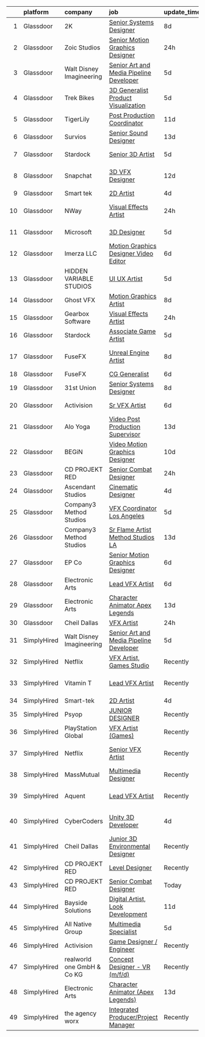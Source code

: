 

|    | platform    | company                    | job                                                                                                                                                                                                                                                                                                                                                                                                                                                                                                                                                                                                                                                                                                                                                                                                                                                              | update_time   | location               |
|---:|:------------|:---------------------------|:-----------------------------------------------------------------------------------------------------------------------------------------------------------------------------------------------------------------------------------------------------------------------------------------------------------------------------------------------------------------------------------------------------------------------------------------------------------------------------------------------------------------------------------------------------------------------------------------------------------------------------------------------------------------------------------------------------------------------------------------------------------------------------------------------------------------------------------------------------------------|:--------------|:-----------------------|
|  1 | Glassdoor   | 2K                         | [Senior Systems Designer](https://www.glassdoor.com/partner/jobListing.htm?pos=126&ao=1136043&s=58&guid=000001811e16e894a4ecb5d702fd4a75&src=GD_JOB_AD&t=SR&vt=w&ea=1&cs=1_7e667aef&cb=1654067227139&jobListingId=1007887131542&jrtk=3-0-1g4f1dq65r0hn801-1g4f1dq6i2hs4000-c6b173c4a85e0a14-)                                                                                                                                                                                                                                                                                                                                                                                                                                                                                                                                                                    | 8d            | San Mateo, CA          |
|  2 | Glassdoor   | Zoic Studios               | [Senior Motion Graphics Designer](https://www.glassdoor.com/partner/jobListing.htm?pos=108&ao=1136043&s=58&guid=000001811e16e894a4ecb5d702fd4a75&src=GD_JOB_AD&t=SR&vt=w&ea=1&cs=1_638be474&cb=1654067227137&jobListingId=1007907693991&jrtk=3-0-1g4f1dq65r0hn801-1g4f1dq6i2hs4000-b39aac3e85ed8310-)                                                                                                                                                                                                                                                                                                                                                                                                                                                                                                                                                            | 24h           | Remote                 |
|  3 | Glassdoor   | Walt Disney Imagineering   | [Senior Art and Media Pipeline Developer](https://www.glassdoor.com/partner/jobListing.htm?pos=102&ao=1110586&s=58&guid=000001811e16e894a4ecb5d702fd4a75&src=GD_JOB_AD&t=SR&vt=w&cs=1_bbd37323&cb=1654067227135&jobListingId=1007895970537&cpc=2CAED5C921A5F994&jrtk=3-0-1g4f1dq65r0hn801-1g4f1dq6i2hs4000-9f64079b3f393806--6NYlbfkN0DAFTyt7pbDCC2JPO79CSdi1dIb81yjczP5qsKcZIxgiRd1qisRd4re16D_VG3-wzVt0-0D5x6rmv0QGSEmzGmPHlC2RsYZfL9TIpeKAqnJHbI9ffUsKLKsJC0cvPaR4Tr4Aeet9dhoIkYa8E4pZ6Fv3mEqoPD424kLb37AqunHu4eQJy3kL7oyXIya7eppj_UbyPaEDrDxH_Q7Htmd8gdTm7dih5xOAXfpMlr5aQwZjT5T0lGCMrei6FIq9qZBwkIaGxXtDrdTlebTvZMVgqA-XRQzIoCfOYDt6gKf8z0LHKCWcAV4CgbOtUzU9PAGVY4pso7axuVXMJDum7xNnjaWzxhy-4I7O6oO5U1T0NXMpkrg-Y1aQia5S8l9LrI44wijmrU3d5B3BnUZCDFlqQcAm6f_V78nI6xU0NVh7RvRm1lHdivryWWv)                                                                    | 5d            | Morgan, UT             |
|  4 | Glassdoor   | Trek Bikes                 | [3D Generalist  Product Visualization](https://www.glassdoor.com/partner/jobListing.htm?pos=105&ao=1136043&s=58&guid=000001811e16e894a4ecb5d702fd4a75&src=GD_JOB_AD&t=SR&vt=w&cs=1_082a15a1&cb=1654067227136&jobListingId=1007896531100&jrtk=3-0-1g4f1dq65r0hn801-1g4f1dq6i2hs4000-de7b3e06efde378f-)                                                                                                                                                                                                                                                                                                                                                                                                                                                                                                                                                            | 5d            | Waterloo, WI           |
|  5 | Glassdoor   | TigerLily                  | [Post Production Coordinator](https://www.glassdoor.com/partner/jobListing.htm?pos=120&ao=1136043&s=58&guid=000001811e16e894a4ecb5d702fd4a75&src=GD_JOB_AD&t=SR&vt=w&ea=1&cs=1_c554fd5c&cb=1654067227138&jobListingId=1007879843804&jrtk=3-0-1g4f1dq65r0hn801-1g4f1dq6i2hs4000-ccdf7193815d1774-)                                                                                                                                                                                                                                                                                                                                                                                                                                                                                                                                                                | 11d           | Remote                 |
|  6 | Glassdoor   | Survios                    | [Senior Sound Designer](https://www.glassdoor.com/partner/jobListing.htm?pos=106&ao=1136043&s=58&guid=000001811e16e894a4ecb5d702fd4a75&src=GD_JOB_AD&t=SR&vt=w&ea=1&cs=1_d32bc5c0&cb=1654067227136&jobListingId=1007874059145&jrtk=3-0-1g4f1dq65r0hn801-1g4f1dq6i2hs4000-ba1efa788d0c91b9-)                                                                                                                                                                                                                                                                                                                                                                                                                                                                                                                                                                      | 13d           | Marina del Rey, CA     |
|  7 | Glassdoor   | Stardock                   | [Senior 3D Artist](https://www.glassdoor.com/partner/jobListing.htm?pos=125&ao=1136043&s=58&guid=000001811e16e894a4ecb5d702fd4a75&src=GD_JOB_AD&t=SR&vt=w&ea=1&cs=1_049e7582&cb=1654067227139&jobListingId=1007896504838&jrtk=3-0-1g4f1dq65r0hn801-1g4f1dq6i2hs4000-741cafd94e08b7a9-)                                                                                                                                                                                                                                                                                                                                                                                                                                                                                                                                                                           | 5d            | Plymouth, MI           |
|  8 | Glassdoor   | Snapchat                   | [3D VFX Designer](https://www.glassdoor.com/partner/jobListing.htm?pos=124&ao=1136043&s=58&guid=000001811e16e894a4ecb5d702fd4a75&src=GD_JOB_AD&t=SR&vt=w&cs=1_270d0e90&cb=1654067227139&jobListingId=1007876925243&jrtk=3-0-1g4f1dq65r0hn801-1g4f1dq6i2hs4000-138fdb951fabe3f7-)                                                                                                                                                                                                                                                                                                                                                                                                                                                                                                                                                                                 | 12d           | Los Angeles, CA        |
|  9 | Glassdoor   | Smart tek                  | [2D Artist](https://www.glassdoor.com/partner/jobListing.htm?pos=101&ao=1110586&s=58&guid=000001811e16e894a4ecb5d702fd4a75&src=GD_JOB_AD&t=SR&vt=w&ea=1&cs=1_d8f5f526&cb=1654067227136&jobListingId=1007898657002&cpc=59DEFF8D475298C3&jrtk=3-0-1g4f1dq65r0hn801-1g4f1dq6i2hs4000-a91642d6d0390945--6NYlbfkN0DP7N_JgDagYY8-Mk0WwzF0Q0gIEsWRfzc2JbQn8QKLxI5WINWVnLWau4r_adrYk_1iygLoHHR6EgNpyowVhjv6oYJWAZTJUj6LVP3HI4YNWLK-mr7phe6wQrl4TArT3Y9kGPKnB7ZbBipykzRT0U-bkqcixq2soOXMeIQY18aPNNk_tc_H3KXqRv6OwkQ3UvoOEh_O2EB0Ho7zEhPW8OJdxf02tQngN0HeXUA0vRidWbAJjlA_aCT_6Z_BrLyvcBKoMcnW94jAq-sZMNP5gy0T-6oobeiLKfP7ioSzwMpdWSJxmkbpYVf_hWRyCNGsVAz1Yt8eAYRL61zYgONPKfGms4jNgVsK2sO7p8qAszF9dMF3tlQf7Y9prVirDUL-ChYkaY_eCZz7hHIpHVhZL2NCjJoLXo_zotMv6GNfDf4Y1dvRYPRIEi254wnJxLeOHTHStPhkan_oiSQIjylIQ3hUfnkeVVt_pLal0zyHNHupEYkGhhorbLXIAtR0Eg3GTMuE9NgPe9xlPQ%3D%3D) | 4d            | Duluth, GA             |
| 10 | Glassdoor   | NWay                       | [Visual Effects Artist](https://www.glassdoor.com/partner/jobListing.htm?pos=127&ao=1136043&s=58&guid=000001811e16e894a4ecb5d702fd4a75&src=GD_JOB_AD&t=SR&vt=w&ea=1&cs=1_9a47d931&cb=1654067227139&jobListingId=1007906403680&jrtk=3-0-1g4f1dq65r0hn801-1g4f1dq6i2hs4000-1d6072695215c2d0-)                                                                                                                                                                                                                                                                                                                                                                                                                                                                                                                                                                      | 24h           | San Francisco, CA      |
| 11 | Glassdoor   | Microsoft                  | [3D Designer](https://www.glassdoor.com/partner/jobListing.htm?pos=103&ao=1136043&s=58&guid=000001811e16e894a4ecb5d702fd4a75&src=GD_JOB_AD&t=SR&vt=w&cs=1_39444b5f&cb=1654067227136&jobListingId=1007896407765&jrtk=3-0-1g4f1dq65r0hn801-1g4f1dq6i2hs4000-59a50215a136338b-)                                                                                                                                                                                                                                                                                                                                                                                                                                                                                                                                                                                     | 5d            | Redmond, WA            |
| 12 | Glassdoor   | Imerza  LLC                | [Motion Graphics Designer Video Editor](https://www.glassdoor.com/partner/jobListing.htm?pos=115&ao=1136043&s=58&guid=000001811e16e894a4ecb5d702fd4a75&src=GD_JOB_AD&t=SR&vt=w&ea=1&cs=1_270f5218&cb=1654067227138&jobListingId=1007892012512&jrtk=3-0-1g4f1dq65r0hn801-1g4f1dq6i2hs4000-6aa9e19ea3a2c4c8-)                                                                                                                                                                                                                                                                                                                                                                                                                                                                                                                                                      | 6d            | Sarasota, FL           |
| 13 | Glassdoor   | HIDDEN VARIABLE STUDIOS    | [UI UX Artist](https://www.glassdoor.com/partner/jobListing.htm?pos=116&ao=1136043&s=58&guid=000001811e16e894a4ecb5d702fd4a75&src=GD_JOB_AD&t=SR&vt=w&cs=1_f94c128b&cb=1654067227138&jobListingId=1007894264031&jrtk=3-0-1g4f1dq65r0hn801-1g4f1dq6i2hs4000-4c6759a2252c06b2-)                                                                                                                                                                                                                                                                                                                                                                                                                                                                                                                                                                                    | 5d            | Los Angeles, CA        |
| 14 | Glassdoor   | Ghost VFX                  | [Motion Graphics Artist](https://www.glassdoor.com/partner/jobListing.htm?pos=130&ao=1136043&s=58&guid=000001811e16e894a4ecb5d702fd4a75&src=GD_JOB_AD&t=SR&vt=w&ea=1&cs=1_e363460e&cb=1654067227140&jobListingId=1007885916881&jrtk=3-0-1g4f1dq65r0hn801-1g4f1dq6i2hs4000-df57d203ebaf75ae-)                                                                                                                                                                                                                                                                                                                                                                                                                                                                                                                                                                     | 8d            | Burbank, CA            |
| 15 | Glassdoor   | Gearbox Software           | [Visual Effects Artist](https://www.glassdoor.com/partner/jobListing.htm?pos=119&ao=1136043&s=58&guid=000001811e16e894a4ecb5d702fd4a75&src=GD_JOB_AD&t=SR&vt=w&ea=1&cs=1_4246251b&cb=1654067227138&jobListingId=1007907452012&jrtk=3-0-1g4f1dq65r0hn801-1g4f1dq6i2hs4000-645c44b0e4603573-)                                                                                                                                                                                                                                                                                                                                                                                                                                                                                                                                                                      | 24h           | Frisco, TX             |
| 16 | Glassdoor   | Stardock                   | [Associate Game Artist](https://www.glassdoor.com/partner/jobListing.htm?pos=109&ao=1136043&s=58&guid=000001811e16e894a4ecb5d702fd4a75&src=GD_JOB_AD&t=SR&vt=w&ea=1&cs=1_775ba3a1&cb=1654067227137&jobListingId=1007896497804&jrtk=3-0-1g4f1dq65r0hn801-1g4f1dq6i2hs4000-4e3b6736ee1e4635-)                                                                                                                                                                                                                                                                                                                                                                                                                                                                                                                                                                      | 5d            | Plymouth, MI           |
| 17 | Glassdoor   | FuseFX                     | [Unreal Engine Artist](https://www.glassdoor.com/partner/jobListing.htm?pos=123&ao=1136043&s=58&guid=000001811e16e894a4ecb5d702fd4a75&src=GD_JOB_AD&t=SR&vt=w&cs=1_db2189cb&cb=1654067227139&jobListingId=1007886995508&jrtk=3-0-1g4f1dq65r0hn801-1g4f1dq6i2hs4000-f966497d9c782281-)                                                                                                                                                                                                                                                                                                                                                                                                                                                                                                                                                                            | 8d            | Los Angeles, CA        |
| 18 | Glassdoor   | FuseFX                     | [CG Generalist](https://www.glassdoor.com/partner/jobListing.htm?pos=113&ao=1136043&s=58&guid=000001811e16e894a4ecb5d702fd4a75&src=GD_JOB_AD&t=SR&vt=w&cs=1_35001acd&cb=1654067227137&jobListingId=1007893407949&jrtk=3-0-1g4f1dq65r0hn801-1g4f1dq6i2hs4000-b63f6f690776ec50-)                                                                                                                                                                                                                                                                                                                                                                                                                                                                                                                                                                                   | 6d            | Atlanta, GA            |
| 19 | Glassdoor   | 31st Union                 | [Senior Systems Designer](https://www.glassdoor.com/partner/jobListing.htm?pos=112&ao=1136043&s=58&guid=000001811e16e894a4ecb5d702fd4a75&src=GD_JOB_AD&t=SR&vt=w&cs=1_c37a7fb8&cb=1654067227137&jobListingId=1007887131537&jrtk=3-0-1g4f1dq65r0hn801-1g4f1dq6i2hs4000-9330d15bfb69cd72-)                                                                                                                                                                                                                                                                                                                                                                                                                                                                                                                                                                         | 8d            | San Mateo, CA          |
| 20 | Glassdoor   | Activision                 | [Sr  VFX Artist](https://www.glassdoor.com/partner/jobListing.htm?pos=117&ao=1136043&s=58&guid=000001811e16e894a4ecb5d702fd4a75&src=GD_JOB_AD&t=SR&vt=w&cs=1_47448889&cb=1654067227138&jobListingId=1007893172419&jrtk=3-0-1g4f1dq65r0hn801-1g4f1dq6i2hs4000-4b9e7f22fd4d421e-)                                                                                                                                                                                                                                                                                                                                                                                                                                                                                                                                                                                  | 6d            | Middleton, WI          |
| 21 | Glassdoor   | Alo Yoga                   | [Video Post Production Supervisor](https://www.glassdoor.com/partner/jobListing.htm?pos=128&ao=1136043&s=58&guid=000001811e16e894a4ecb5d702fd4a75&src=GD_JOB_AD&t=SR&vt=w&cs=1_3aa301a8&cb=1654067227139&jobListingId=1007874071508&jrtk=3-0-1g4f1dq65r0hn801-1g4f1dq6i2hs4000-def207a70e131014-)                                                                                                                                                                                                                                                                                                                                                                                                                                                                                                                                                                | 13d           | Los Angeles, CA        |
| 22 | Glassdoor   | BEGiN                      | [Video   Motion Graphics Designer](https://www.glassdoor.com/partner/jobListing.htm?pos=107&ao=1136043&s=58&guid=000001811e16e894a4ecb5d702fd4a75&src=GD_JOB_AD&t=SR&vt=w&ea=1&cs=1_03f6b3dd&cb=1654067227137&jobListingId=1007881468618&jrtk=3-0-1g4f1dq65r0hn801-1g4f1dq6i2hs4000-4cf35e51bdab7956-)                                                                                                                                                                                                                                                                                                                                                                                                                                                                                                                                                           | 10d           | San Francisco, CA      |
| 23 | Glassdoor   | CD PROJEKT RED             | [Senior Combat Designer](https://www.glassdoor.com/partner/jobListing.htm?pos=104&ao=1136043&s=58&guid=000001811e16e894a4ecb5d702fd4a75&src=GD_JOB_AD&t=SR&vt=w&cs=1_98e98ed7&cb=1654067227136&jobListingId=1007907673245&jrtk=3-0-1g4f1dq65r0hn801-1g4f1dq6i2hs4000-f0e81066aaac5e79-)                                                                                                                                                                                                                                                                                                                                                                                                                                                                                                                                                                          | 24h           | Boston, MA             |
| 24 | Glassdoor   | Ascendant Studios          | [Cinematic Designer](https://www.glassdoor.com/partner/jobListing.htm?pos=111&ao=1136043&s=58&guid=000001811e16e894a4ecb5d702fd4a75&src=GD_JOB_AD&t=SR&vt=w&ea=1&cs=1_1ff0e242&cb=1654067227137&jobListingId=1007899698469&jrtk=3-0-1g4f1dq65r0hn801-1g4f1dq6i2hs4000-75b6fd2f5f8c3296-)                                                                                                                                                                                                                                                                                                                                                                                                                                                                                                                                                                         | 4d            | San Rafael, CA         |
| 25 | Glassdoor   | Company3 Method Studios    | [VFX Coordinator   Los Angeles](https://www.glassdoor.com/partner/jobListing.htm?pos=121&ao=1136043&s=58&guid=000001811e16e894a4ecb5d702fd4a75&src=GD_JOB_AD&t=SR&vt=w&ea=1&cs=1_75ca2e78&cb=1654067227138&jobListingId=1007896839326&jrtk=3-0-1g4f1dq65r0hn801-1g4f1dq6i2hs4000-0da2b3c3b6070228-)                                                                                                                                                                                                                                                                                                                                                                                                                                                                                                                                                              | 5d            | Santa Monica, CA       |
| 26 | Glassdoor   | Company3 Method Studios    | [Sr Flame Artist   Method Studios LA](https://www.glassdoor.com/partner/jobListing.htm?pos=129&ao=1136043&s=58&guid=000001811e16e894a4ecb5d702fd4a75&src=GD_JOB_AD&t=SR&vt=w&ea=1&cs=1_ade2a021&cb=1654067227140&jobListingId=1007873977254&jrtk=3-0-1g4f1dq65r0hn801-1g4f1dq6i2hs4000-44dfb42528de8a93-)                                                                                                                                                                                                                                                                                                                                                                                                                                                                                                                                                        | 13d           | Santa Monica, CA       |
| 27 | Glassdoor   | EP   Co                    | [Senior Motion Graphics Designer](https://www.glassdoor.com/partner/jobListing.htm?pos=122&ao=1136043&s=58&guid=000001811e16e894a4ecb5d702fd4a75&src=GD_JOB_AD&t=SR&vt=w&cs=1_4e40e42a&cb=1654067227139&jobListingId=1007892633503&jrtk=3-0-1g4f1dq65r0hn801-1g4f1dq6i2hs4000-bf2582710f668a99-)                                                                                                                                                                                                                                                                                                                                                                                                                                                                                                                                                                 | 6d            | Greenville, SC         |
| 28 | Glassdoor   | Electronic Arts            | [Lead VFX Artist](https://www.glassdoor.com/partner/jobListing.htm?pos=118&ao=1136043&s=58&guid=000001811e16e894a4ecb5d702fd4a75&src=GD_JOB_AD&t=SR&vt=w&cs=1_5067d22d&cb=1654067227138&jobListingId=1007893634681&jrtk=3-0-1g4f1dq65r0hn801-1g4f1dq6i2hs4000-3a8b9d5b68e1e55e-)                                                                                                                                                                                                                                                                                                                                                                                                                                                                                                                                                                                 | 6d            | Seattle, WA            |
| 29 | Glassdoor   | Electronic Arts            | [Character Animator  Apex Legends ](https://www.glassdoor.com/partner/jobListing.htm?pos=110&ao=1136043&s=58&guid=000001811e16e894a4ecb5d702fd4a75&src=GD_JOB_AD&t=SR&vt=w&cs=1_13f29638&cb=1654067227139&jobListingId=1007873653320&jrtk=3-0-1g4f1dq65r0hn801-1g4f1dq6i2hs4000-bec96239c299f12e-)                                                                                                                                                                                                                                                                                                                                                                                                                                                                                                                                                               | 13d           | Los Angeles, CA        |
| 30 | Glassdoor   | Cheil Dallas               | [VFX Artist](https://www.glassdoor.com/partner/jobListing.htm?pos=114&ao=1136043&s=58&guid=000001811e16e894a4ecb5d702fd4a75&src=GD_JOB_AD&t=SR&vt=w&ea=1&cs=1_54b77620&cb=1654067227138&jobListingId=1007905103023&jrtk=3-0-1g4f1dq65r0hn801-1g4f1dq6i2hs4000-722744735316398a-)                                                                                                                                                                                                                                                                                                                                                                                                                                                                                                                                                                                 | 24h           | Plano, TX              |
| 31 | SimplyHired | Walt Disney Imagineering   | [Senior Art and Media Pipeline Developer](https://www.simplyhired.com/job/eDzBYDdtA9VJZ8e3-TZnb-Bm7GPgut2I3JjQySN6hrwlxC8AWuI_RQ?q=vfx+designer)                                                                                                                                                                                                                                                                                                                                                                                                                                                                                                                                                                                                                                                                                                                 | 5d            | Atlanta, GA            |
| 32 | SimplyHired | Netflix                    | [VFX Artist, Games Studio](https://www.simplyhired.com/job/yZzaIP6yHguF-mhsPAMWt5U0Wg9-ObCmh59cr13zFSViAE3-VUXpSA?q=vfx+designer)                                                                                                                                                                                                                                                                                                                                                                                                                                                                                                                                                                                                                                                                                                                                | Recently      | Remote                 |
| 33 | SimplyHired | Vitamin T                  | [Lead VFX Artist](https://www.simplyhired.com/job/ftsXkTp0wzSFhsyYtMgkslB_50lFl9GuGoa77lrR0gb9kKrA70dpSA?q=vfx+designer)                                                                                                                                                                                                                                                                                                                                                                                                                                                                                                                                                                                                                                                                                                                                         | Recently      | San Francisco, CA      |
| 34 | SimplyHired | Smart-tek                  | [2D Artist](https://www.simplyhired.com/job/FCrKEoPFZXc7byy_W9sf8bLqIR3RW6cGf8-M4aXZnlV28OY9UeoIxg?q=vfx+designer)                                                                                                                                                                                                                                                                                                                                                                                                                                                                                                                                                                                                                                                                                                                                               | 4d            | Duluth, GA             |
| 35 | SimplyHired | Psyop                      | [JUNIOR DESIGNER](https://www.simplyhired.com/job/zSJ2o2OxFVF9AqKa__B93UhQBlvvf_irwOF_5c0XrRg_GvznVO0-KQ?q=vfx+designer)                                                                                                                                                                                                                                                                                                                                                                                                                                                                                                                                                                                                                                                                                                                                         | Recently      | New York, NY           |
| 36 | SimplyHired | PlayStation Global         | [VFX Artist (Games)](https://www.simplyhired.com/job/FLpMuT5_4M4AfLlN3bRJDuxP1O2a2OEO2XXoJOpyC5Vo9Ep2rizThQ?q=vfx+designer)                                                                                                                                                                                                                                                                                                                                                                                                                                                                                                                                                                                                                                                                                                                                      | Recently      | San Mateo, CA          |
| 37 | SimplyHired | Netflix                    | [Senior VFX Artist](https://www.simplyhired.com/job/SF91vDbtLNOs9jOik5jCEu7Z2GOjFJj-hUY2yUompCGKkjV27h99bQ?q=vfx+designer)                                                                                                                                                                                                                                                                                                                                                                                                                                                                                                                                                                                                                                                                                                                                       | Recently      | Los Angeles, CA        |
| 38 | SimplyHired | MassMutual                 | [Multimedia Designer](https://www.simplyhired.com/job/CcrU9vrSkGHbpIUYgeeXblyTDRVIr4YTMiVQ_qAhle0d3zCaETwMXg?q=vfx+designer)                                                                                                                                                                                                                                                                                                                                                                                                                                                                                                                                                                                                                                                                                                                                     | Recently      | Springfield, MA        |
| 39 | SimplyHired | Aquent                     | [Lead VFX Artist](https://www.simplyhired.com/job/z3eFdHTXdqmZsD1mjGYVCSE-d6cjpVtT95D3YvZAkWFtx7Dg_IZpxw?q=vfx+designer)                                                                                                                                                                                                                                                                                                                                                                                                                                                                                                                                                                                                                                                                                                                                         | Recently      | San Francisco, CA      |
| 40 | SimplyHired | CyberCoders                | [Unity 3D Developer](https://www.simplyhired.com/job/u_GTQJHTZZa7ADyBs2RuZpEBPmfDJ9Asp3cnQP0BocqzrVzkEqOfrg?q=vfx+designer)                                                                                                                                                                                                                                                                                                                                                                                                                                                                                                                                                                                                                                                                                                                                      | 4d            | Los Angeles, CA        |
| 41 | SimplyHired | Cheil Dallas               | [Junior 3D Environmental Designer](https://www.simplyhired.com/job/PufH_t4duy_D5LCvzQu_XuosGVs2QdM41TWSThf4y-snpAZ5G73VYQ?q=vfx+designer)                                                                                                                                                                                                                                                                                                                                                                                                                                                                                                                                                                                                                                                                                                                        | Recently      | Plano, TX              |
| 42 | SimplyHired | CD PROJEKT RED             | [Level Designer](https://www.simplyhired.com/job/CmzPF2m9J_gV0nCLy7zW4LfA6hUxtfLJ5jgxnwfdS909_5kRiqbxmw?q=vfx+designer)                                                                                                                                                                                                                                                                                                                                                                                                                                                                                                                                                                                                                                                                                                                                          | Recently      | Boston, MA             |
| 43 | SimplyHired | CD PROJEKT RED             | [Senior Combat Designer](https://www.simplyhired.com/job/MXzvXgxoZNypeqHXVJzRdRAnRSsUE9ZiDXFk3R59HXm8DTfkQRskWQ?q=vfx+designer)                                                                                                                                                                                                                                                                                                                                                                                                                                                                                                                                                                                                                                                                                                                                  | Today         | Boston, MA             |
| 44 | SimplyHired | Bayside Solutions          | [Digital Artist, Look Development](https://www.simplyhired.com/job/Fm-2iIcyJnLeL0aRhsyXEoCxsEyHUONfo-5aMXUWCJPIHrC9ajIwwA?q=vfx+designer)                                                                                                                                                                                                                                                                                                                                                                                                                                                                                                                                                                                                                                                                                                                        | 11d           | Sunnyvale, CA          |
| 45 | SimplyHired | All Native Group           | [Multimedia Specialist](https://www.simplyhired.com/job/JGZiImbR-qNcwKe_5n8x2z613nkKyx8CCZOdh_5a9jGskXmYM49vVA?q=vfx+designer)                                                                                                                                                                                                                                                                                                                                                                                                                                                                                                                                                                                                                                                                                                                                   | 5d            | Blackstone, VA         |
| 46 | SimplyHired | Activision                 | [Game Designer / Engineer](https://www.simplyhired.com/job/mvyJVImSNkRNGU7RQRq9NK4bP0WyGwVdbqKTESj9aJHphHk9dScNEg?q=vfx+designer)                                                                                                                                                                                                                                                                                                                                                                                                                                                                                                                                                                                                                                                                                                                                | Recently      | Austin, TX             |
| 47 | SimplyHired | realworld one GmbH & Co KG | [Concept Designer - VR (m/f/d)](https://www.simplyhired.com/job/9M9B0HjzlxbnEWwSs63j38J2jv4QAGwRz17kgQnuQPJjtHPVVTunxA?q=vfx+designer)                                                                                                                                                                                                                                                                                                                                                                                                                                                                                                                                                                                                                                                                                                                           | Recently      | Remote                 |
| 48 | SimplyHired | Electronic Arts            | [Character Animator (Apex Legends)](https://www.simplyhired.com/job/gIyCJPsBEVMutB2VyBNFWSU2d1XJSdJhK4_i5UxZ_789NVLq9IOaNA?q=vfx+designer)                                                                                                                                                                                                                                                                                                                                                                                                                                                                                                                                                                                                                                                                                                                       | 13d           | Los Angeles, CA        |
| 49 | SimplyHired | the agency worx            | [Integrated Producer/Project Manager](https://www.simplyhired.com/job/rVYdgbxCJSHZs5IgtW-7mt1CC9udnVwpTAZANyxJ709ZoeOn2cPOMg?q=vfx+designer)                                                                                                                                                                                                                                                                                                                                                                                                                                                                                                                                                                                                                                                                                                                     | Recently      | Township of Warren, NJ |